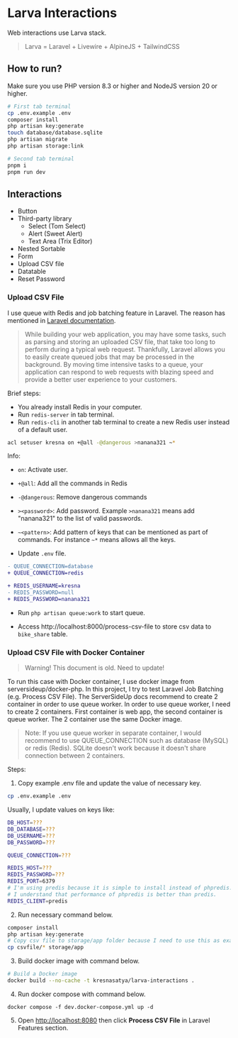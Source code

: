 # Larva Interactions

Web interactions use Larva stack.

> Larva = Laravel + Livewire + AlpineJS + TailwindCSS

## How to run?

Make sure you use PHP version 8.3 or higher and NodeJS version 20 or higher.

```bash
# First tab terminal
cp .env.example .env
composer install
php artisan key:generate
touch database/database.sqlite
php artisan migrate
php artisan storage:link
```

```bash
# Second tab terminal
pnpm i
pnpm run dev
```

## Interactions

- Button
- Third-party library
    - Select (Tom Select)
    - Alert (Sweet Alert)
    - Text Area (Trix Editor)
- Nested Sortable
- Form
- Upload CSV file
- Datatable
- Reset Password

### Upload CSV File

I use queue with Redis and job batching feature in Laravel. The reason has mentioned in [Laravel documentation](https://laravel.com/docs/11.x/queues#introduction).

> While building your web application, you may have some tasks, such as parsing and storing an uploaded CSV file, that take too long to perform during a typical web request. Thankfully, Laravel allows you to easily create queued jobs that may be processed in the background. By moving time intensive tasks to a queue, your application can respond to web requests with blazing speed and provide a better user experience to your customers.

Brief steps:

- You already install Redis in your computer.
- Run `redis-server` in tab terminal.
- Run `redis-cli` in another tab terminal to create a new Redis user instead of a default user.

```bash
acl setuser kresna on +@all -@dangerous >nanana321 ~*
```

Info:

- `on`: Activate user.
- `+@all`: Add all the commands in Redis
- `-@dangerous`: Remove dangerous commands
- `><password>`: Add password. Example `>nanana321` means add "nanana321" to the list of valid passwords.
- `~<pattern>`: Add pattern of keys that can be mentioned as part of commands. For instance `~*` means allows all the keys.

- Update `.env` file.

```diff
- QUEUE_CONNECTION=database
+ QUEUE_CONNECTION=redis

+ REDIS_USERNAME=kresna
- REDIS_PASSWORD=null
+ REDIS_PASSWORD=nanana321
```

- Run `php artisan queue:work` to start queue.

- Access http://localhost:8000/process-csv-file to store csv data to `bike_share` table.

### Upload CSV File with Docker Container

> Warning! This document is old. Need to update!

To run this case with Docker container, I use docker image from serversideup/docker-php. In this project, I try to test Laravel Job Batching (e.g. Process CSV File). The ServerSideUp docs recommend to create 2 container in order to use queue worker. In order to use queue worker, I need to create 2 containers. First container is web app, the second container is queue worker. The 2 container use the same Docker image.

> Note: If you use queue worker in separate container, I would recommend to use QUEUE_CONNECTION such as database (MySQL) or redis (Redis). SQLite doesn't work because it doesn't share connection between 2 containers.

Steps:

1. Copy example .env file and update the value of necessary key.

```bash
cp .env.example .env
```

Usually, I update values on keys like:

```bash
DB_HOST=???
DB_DATABASE=???
DB_USERNAME=???
DB_PASSWORD=???

QUEUE_CONNECTION=???

REDIS_HOST=???
REDIS_PASSWORD=???
REDIS_PORT=6379
# I'm using predis because it is simple to install instead of phpredis.
# I understand that performance of phpredis is better than predis.
REDIS_CLIENT=predis
```

2. Run necessary command below.

```bash
composer install
php artisan key:generate
# Copy csv file to storage/app folder because I need to use this as example.
cp csvfile/* storage/app
```

3. Build docker image with command below.

```bash
# Build a Docker image
docker build --no-cache -t kresnasatya/larva-interactions .
```

4. Run docker compose with command below.

```
docker compose -f dev.docker-compose.yml up -d
```

5. Open [http://localhost:8080](http://localhost:8080) then click **Process CSV File** in Laravel Features section.
